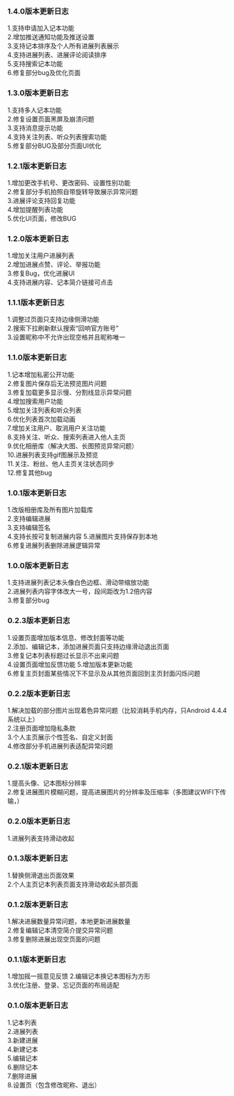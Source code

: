 ### 1.4.0版本更新日志
1.支持申请加入记本功能  
2.增加推送通知功能及推送设置  
3.支持记本排序及个人所有进展列表展示  
4.支持进展列表、进展评论阅读排序  
5.支持搜索记本功能  
6.修复部分bug及优化页面  
### 1.3.0版本更新日志
1.支持多人记本功能  
2.修复设置页面黑屏及崩溃问题  
3.支持消息提示功能  
4.支持关注列表、听众列表搜索功能  
5.修复部分BUG及部分页面UI优化  
### 1.2.1版本更新日志
1.增加更改手机号、更改密码、设置性别功能  
2.修复部分手机拍照自带旋转导致展示异常问题  
3.进展评论支持回复功能  
4.增加提醒列表功能  
5.优化UI页面，修改BUG  
### 1.2.0版本更新日志
1.增加关注用户进展列表  
2.增加进展点赞、评论、举报功能  
3.修复Bug，优化进展UI  
4.支持进展内容、记本简介链接可点击    
### 1.1.1版本更新日志
1.调整过页面只支持边缘侧滑功能  
2.搜索下拉刷新默认搜索“回响官方账号”   
3.设置昵称中不允许出现空格并且昵称唯一  
### 1.1.0版本更新日志
1.记本增加私密公开功能  
2.修复图片保存后无法预览图片问题  
3.修复加载更多显示慢、分割线显示异常问题  
4.增加搜索用户功能  
5.增加关注列表和听众列表  
6.优化列表首次加载动画  
7.增加关注用户、取消用户关注功能  
8.支持关注、听众、搜索列表进入他人主页  
9.优化相册库（解决大图、长图预览异常问题）  
10.进展列表支持gif图展示及预览     
11.关注、粉丝、他人主页关注状态同步  
12.修复其他bug
### 1.0.1版本更新日志
1.改版相册库及所有图片加载库  
2.支持编辑进展  
3.支持编辑签名  
4.支持长按可复制进展内容
5.进展图片支持保存到本地  
6.修复进展列表删除进展逻辑异常  
### 1.0.0版本更新日志 
1.支持进展列表记本头像白色边框、滑动带缩放功能  
2.进展列表内容字体改大一号，段间距改为1.2倍内容  
3.修复部分bug
### 0.2.3版本更新日志 
1.设置页面增加版本信息、修改封面等功能  
2.添加、编辑记本，添加进展页面只支持边缘滑动退出页面  
3.修复记本列表标题过长显示不出来问题  
4.设置页面增加反馈功能 
5.增加版本更新功能  
6.修复主页封面某些情况下不显示及从其他页面回到主页封面闪烁问题  
### 0.2.2版本更新日志
1.解决加载的部分图片出现着色异常问题（比较消耗手机内存，只Android 4.4.4系统以上）  
2.注册页面增加隐私条款  
3.个人主页展示个性签名、自定义封面  
4.修改部分手机进展列表适配异常问题  
### 0.2.1版本更新日志
1.提高头像、记本图标分辨率  
2.修复进展图片模糊问题，提高进展图片的分辨率及压缩率（多图建议WIFI下传输，）  
### 0.2.0版本更新日志
1.进展列表支持滑动收起  
### 0.1.3版本更新日志
1.替换侧滑退出页面效果  
2.个人主页记本列表页面支持滑动收起头部页面  
### 0.1.2版本更新日志
1.解决进展数量异常问题，本地更新进展数量   
2.修复编辑记本清空简介提交异常问题  
3.修复删除进展出现空页面的问题  
### 0.1.1版本更新日志
1.增加摇一摇意见反馈 
2.编辑记本换记本图标为方形  
3.优化注册、登录、忘记页面的布局适配  
### 0.1.0版本更新日志
1.记本列表  
2.进展列表  
3.新建进展  
4.新建记本  
5.编辑记本  
6.删除记本  
7.删除进展  
8.设置页（包含修改昵称、退出）  
